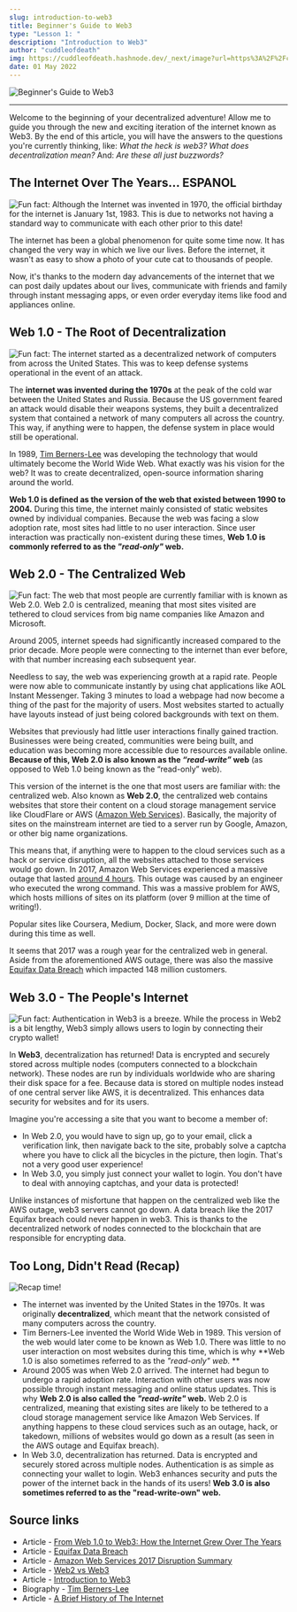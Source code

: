 ```yaml
---
slug: introduction-to-web3
title: Beginner's Guide to Web3
type: "Lesson 1: "
description: "Introduction to Web3"
author: "cuddleofdeath"
img: https://cuddleofdeath.hashnode.dev/_next/image?url=https%3A%2F%2Fcdn.hashnode.com%2Fres%2Fhashnode%2Fimage%2Fupload%2Fv1651450696678%2FcnXy8_fi6.png%3Fw%3D1600%26h%3D840%26fit%3Dcrop%26crop%3Dentropy%26auto%3Dcompress%2Cformat%26format%3Dwebp&w=3840&q=75
date: 01 May 2022
---
```


![Beginner's Guide to Web3](https://cuddleofdeath.hashnode.dev/_next/image?url=https%3A%2F%2Fcdn.hashnode.com%2Fres%2Fhashnode%2Fimage%2Fupload%2Fv1651450696678%2FcnXy8_fi6.png%3Fw%3D1600%26h%3D840%26fit%3Dcrop%26crop%3Dentropy%26auto%3Dcompress%2Cformat%26format%3Dwebp&w=3840&q=75)

---

Welcome to the beginning of your decentralized adventure! Allow me to guide you through the new and exciting iteration of the internet known as Web3. By the end of this article, you will have the answers to the questions you're currently thinking, like: _What the heck is web3? What does decentralization mean?_ And: _Are these all just buzzwords?_

## The Internet Over The Years... ESPANOL

![Fun fact: Although the Internet was invented in 1970, the official birthday for the internet is January 1st, 1983. This is due to networks not having a standard way to communicate with each other prior to this date!](https://cdn.hashnode.com/res/hashnode/image/upload/v1651452115724/ckNDBDMr_.png)

The internet has been a global phenomenon for quite some time now. It has changed the very way in which we live our lives. Before the internet, it wasn't as easy to show a photo of your cute cat to thousands of people.

Now, it's thanks to the modern day advancements of the internet that we can post daily updates about our lives, communicate with friends and family through instant messaging apps, or even order everyday items like food and appliances online.

## Web 1.0 - The Root of Decentralization

![Fun fact: The internet started as a decentralized network of computers from across the United States. This was to keep defense systems operational in the event of an attack.](https://cdn.hashnode.com/res/hashnode/image/upload/v1651453058948/9NVmSaNKb.png)

The **internet was invented during the 1970s** at the peak of the cold war between the United States and Russia. Because the US government feared an attack would disable their weapons systems, they built a decentralized system that contained a network of many computers all across the country. This way, if anything were to happen, the defense system in place would still be operational.

In 1989, [Tim Berners-Lee](https://www.w3.org/People/Berners-Lee/) was developing the technology that would ultimately become the World Wide Web. What exactly was his vision for the web? It was to create decentralized, open-source information sharing around the world.

**Web 1.0 is defined as the version of the web that existed between 1990 to 2004.** During this time, the internet mainly consisted of static websites owned by individual companies. Because the web was facing a slow adoption rate, most sites had little to no user interaction. Since user interaction was practically non-existent during these times, **Web 1.0 is commonly referred to as the _"read-only"_ web.**

## Web 2.0 - The Centralized Web

![Fun fact: The web that most people are currently familiar with is known as Web 2.0. Web 2.0 is centralized, meaning that most sites visited are tethered to cloud services from big name companies like Amazon and Microsoft.](https://cdn.hashnode.com/res/hashnode/image/upload/v1651454253908/BsQzDoowl.png)

Around 2005, internet speeds had significantly increased compared to the prior decade. More people were connecting to the internet than ever before, with that number increasing each subsequent year.

Needless to say, the web was experiencing growth at a rapid rate. People were now able to communicate instantly by using chat applications like AOL Instant Messenger. Taking 3 minutes to load a webpage had now become a thing of the past for the majority of users. Most websites started to actually have layouts instead of just being colored backgrounds with text on them.

Websites that previously had little user interactions finally gained traction. Businesses were being created, communities were being built, and education was becoming more accessible due to resources available online. **Because of this, Web 2.0 is also known as the _“read-write”_ web** (as opposed to Web 1.0 being known as the “read-only” web).

This version of the internet is the one that most users are familiar with: the centralized web. Also known as **Web 2.0**, the centralized web contains websites that store their content on a cloud storage management service like CloudFlare or AWS ([Amazon Web Services](https://en.wikipedia.org/wiki/Amazon_Web_Services)). Basically, the majority of sites on the mainstream internet are tied to a server run by Google, Amazon, or other big name organizations.

This means that, if anything were to happen to the cloud services such as a hack or service disruption, all the websites attached to those services would go down. In 2017, Amazon Web Services experienced a massive outage that lasted [around 4 hours](https://aws.amazon.com/message/41926/). This outage was caused by an engineer who executed the wrong command. This was a massive problem for AWS, which hosts millions of sites on its platform (over 9 million at the time of writing!).

Popular sites like Coursera, Medium, Docker, Slack, and more were down during this time as well.

It seems that 2017 was a rough year for the centralized web in general. Aside from the aforementioned AWS outage, there was also the massive [Equifax Data Breach](https://archive.epic.org/privacy/data-breach/equifax/) which impacted 148 million customers.

## Web 3.0 - The People's Internet

![Fun fact: Authentication in Web3 is a breeze. While the process in Web2 is a bit lengthy, Web3 simply allows users to login by connecting their crypto wallet!](https://cdn.hashnode.com/res/hashnode/image/upload/v1651456040136/XwMMF7_p5.png)

In **Web3**, decentralization has returned! Data is encrypted and securely stored across multiple nodes (computers connected to a blockchain network). These nodes are run by individuals worldwide who are sharing their disk space for a fee. Because data is stored on multiple nodes instead of one central server like AWS, it is decentralized. This enhances data security for websites and for its users.

Imagine you're accessing a site that you want to become a member of:

- In Web 2.0, you would have to sign up, go to your email, click a verification link, then navigate back to the site, probably solve a captcha where you have to click all the bicycles in the picture, then login. That's not a very good user experience!
- In Web 3.0, you simply just connect your wallet to login. You don't have to deal with annoying captchas, and your data is protected!

Unlike instances of misfortune that happen on the centralized web like the AWS outage, web3 servers cannot go down. A data breach like the 2017 Equifax breach could never happen in web3. This is thanks to the decentralized network of nodes connected to the blockchain that are responsible for encrypting data.

## Too Long, Didn't Read (Recap)

![Recap time!](https://cdn.hashnode.com/res/hashnode/image/upload/v1651456991770/OugajW9AO.png)

- The internet was invented by the United States in the 1970s. It was originally **decentralized**, which meant that the network consisted of many computers across the country.
- Tim Berners-Lee invented the World Wide Web in 1989. This version of the web would later come to be known as Web 1.0. There was little to no user interaction on most websites during this time, which is why **Web 1.0 is also sometimes referred to as the _"read-only" web._ **
- Around 2005 was when Web 2.0 arrived. The internet had begun to undergo a rapid adoption rate. Interaction with other users was now possible through instant messaging and online status updates. This is why **Web 2.0 is also called the _"read-write"_ web.** Web 2.0 is centralized, meaning that existing sites are likely to be tethered to a cloud storage management service like Amazon Web Services. If anything happens to these cloud services such as an outage, hack, or takedown, millions of websites would go down as a result (as seen in the AWS outage and Equifax breach).
- In Web 3.0, decentralization has returned. Data is encrypted and securely stored across multiple nodes. Authentication is as simple as connecting your wallet to login. Web3 enhances security and puts the power of the internet back in the hands of its users! **Web 3.0 is also sometimes referred to as the "read-write-own" web.**

## Source links

- Article - [From Web 1.0 to Web3: How the Internet Grew Over The Years](https://hackernoon.com/from-web-10-to-web3-how-the-internet-grew-over-the-years-zac032g1)
- Article - [Equifax Data Breach](https://archive.epic.org/privacy/data-breach/equifax/)
- Article - [Amazon Web Services 2017 Disruption Summary](https://aws.amazon.com/message/41926/)
- Article - [Web2 vs Web3](https://ethereum.org/en/developers/docs/web2-vs-web3/#:~:text=Web3%2C%20in%20the%20context%20of,without%20monetising%20their%20personal%20data.)
- Article - [Introduction to Web3](https://ethereum.org/en/web3/)
- Biography - [Tim Berners-Lee](https://www.w3.org/People/Berners-Lee/)
- Article - [A Brief History of The Internet](https://www.usg.edu/galileo/skills/unit07/internet07_02.phtml)

